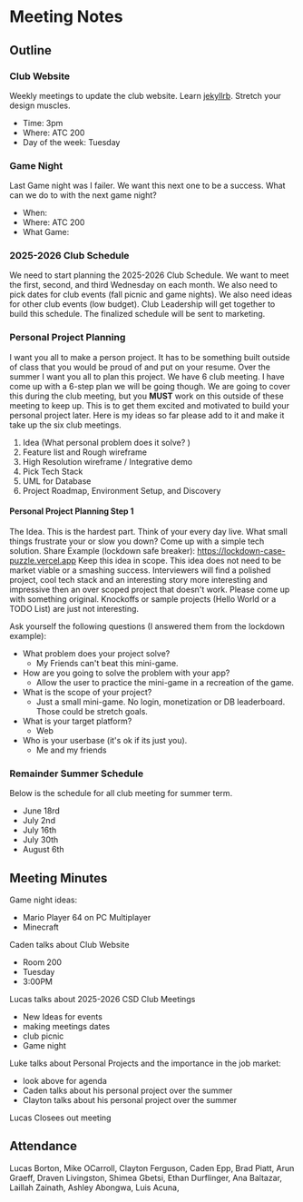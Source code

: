 # Meeting Notes

## Outline

### Club Website

Weekly meetings to update the club website.
Learn [jekyllrb](https://jekyllrb.com/).
Stretch your design muscles.

* Time: 3pm
* Where: ATC 200
* Day of the week: Tuesday

### Game Night

Last Game night was I failer. 
We want this next one to be a success. 
What can we do to with the next game night? 

* When:
* Where: ATC 200
* What Game:

### 2025-2026 Club Schedule

We need to start planning the 2025-2026 Club Schedule.
We want to meet the first, second, and third Wednesday on each month.
We also need to pick dates for club events (fall picnic and game nights).
We also need ideas for other club events (low budget).
Club Leadership will get together to build this schedule.
The finalized schedule will be sent to marketing.

###  Personal Project Planning

I want you all to make a person project. It has to be something built outside of class that you would be proud of and put on your resume.
Over the summer I want you all to plan this project.
We have 6 club meeting. 
I have come up with a 6-step plan we will be going though.
We are going to cover this during the club meeting, but you **MUST** work on this outside of these meeting to keep up. 
This is to get them excited and motivated to build your personal project later. Here is my ideas so
far please add to it and make it take up the six club meetings.

1. Idea (What personal problem does it solve? )
2. Feature list and Rough wireframe
3. High Resolution wireframe / Integrative demo
4. Pick Tech Stack
5. UML for Database
6. Project Roadmap, Environment Setup, and Discovery 

#### Personal Project Planning Step 1

The Idea.
This is the hardest part. 
Think of your every day live. What small things frustrate your or slow you down? 
Come up with a simple tech solution. 
Share Example (lockdown safe breaker): https://lockdown-case-puzzle.vercel.app
Keep this idea in scope. 
This idea does not need to be market viable or a smashing success. 
Interviewers will find a polished project, cool tech stack and an interesting story more interesting and impressive then an over scoped project that doesn't work. 
Please come up with something original. 
Knockoffs or sample projects (Hello World or a TODO List) are just not interesting.

Ask yourself the following questions (I answered them from the lockdown example): 

- What problem does your project solve?     
  - My Friends can't beat this mini-game. 
- How are you going to solve the problem with your app? 
  - Allow the user to practice the mini-game in a recreation of the game. 
- What is the scope of your project?
  - Just a small mini-game. No login, monetization or DB leaderboard. Those could be stretch goals. 
- What is your target platform?
  - Web
- Who is your userbase (it's ok if its just you).
  - Me and my friends 

### Remainder Summer Schedule

Below is the schedule for all club meeting for summer term.

- June 18rd
- July 2nd
- July 16th
- July 30th
- August 6th

## Meeting Minutes 

Game night ideas:
- Mario Player 64 on PC Multiplayer
- Minecraft

Caden talks about Club Website
- Room 200
- Tuesday
- 3:00PM

Lucas talks about 2025-2026 CSD Club Meetings
- New Ideas for events
- making meetings dates
- club picnic
- Game night

Luke talks about Personal Projects and the importance in the job market:
- look above for agenda
- Caden talks about his personal project over the summer
- Clayton talks about his personal project over the summer

Lucas Closees out meeting


## Attendance
Lucas	Borton,
Mike	OCarroll,
Clayton	Ferguson,
Caden	Epp,
Brad	Piatt,
Arun 	Graeff,
Draven	Livingston,
Shimea	Gbetsi,
Ethan	Durflinger,
Ana	Baltazar,
Laillah	Zainath,
Ashley	Abongwa,
Luis	Acuna,